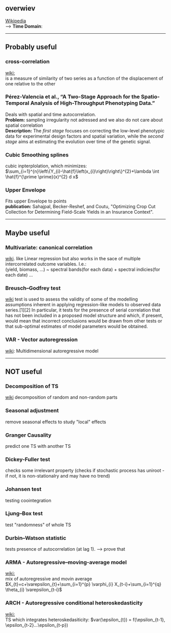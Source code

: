 ## overwiev
[Wikipedia](https://en.wikipedia.org/wiki/Time_series)  
--> **Time Domain**:  

---
## **Probably** useful
### cross-correlation
[wiki:](https://en.wikipedia.org/wiki/Cross-correlation)  
is a measure of similarity of two series as a function of the displacement of one relative to the other

### Pérez-Valencia et al., “A Two-Stage Approach for the Spatio-Temporal Analysis of High-Throughput Phenotyping Data.”
Deals with spatial and time autocorrelation.   
**Problem:** sampling irregularity not adressed and 
             we also do not care about spatial correlation  
**Description:** The *first stage* focuses on correcting the low-level phenotypic data for experimental design factors and spatial variation, while the *second stage* aims at estimating the evolution over time of the genetic signal.

### Cubic Smoothing splines
cubic inpterplolation, which minimizes:  
$\sum_{i=1}^{n}\left\{Y_{i}-\hat{f}\left(x_{i}\right)\right\}^{2}+\lambda \int \hat{f}^{\prime \prime}(x)^{2} d x$

### Upper Envelope
Fits upper Envelope to points  
**publication:**  Sahajpal, Becker-Reshef, and Coutu, "Optimizing Crop Cut Collection for Determining Field-Scale Yields in an Insurance Context".



--- 
## **Maybe** useful
### Multivariate: canonical correlation
[wiki](https://en.wikipedia.org/wiki/Canonical_correlation).  like Linear regression but also works in the sace of multiple intercorrelated outcome variables. I.e.:  
(yield, biomass, ...) ~ spectral bands(for each data) + spectral indicies(for each date) ...   

### Breusch–Godfrey test
[wiki](https://en.wikipedia.org/wiki/Breusch%E2%80%93Godfrey_test) 
test is used to assess the validity of some of the modelling assumptions inherent in applying regression-like models to observed data series.[1][2] In particular, it tests for the presence of serial correlation that has not been included in a proposed model structure and which, if present, would mean that incorrect conclusions would be drawn from other tests or that sub-optimal estimates of model parameters would be obtained. 

### VAR - Vector autoregression
[wiki](https://en.wikipedia.org/wiki/Vector_autoregression): 
Multidimensional autoregressive model

---
## **NOT** useful
### Decomposition of TS
[wiki](https://en.wikipedia.org/wiki/Decomposition_of_time_series) 
decomposition of random and non-random parts

### Seasonal adjustment
remove seasonal effects to study "local" effects

### Granger Causality
predict one TS with another TS

### Dickey-Fuller test
checks some irrelevant property (checks if stochastic process has uniroot - if not, it is non-stationalry and may have no trend)

### Johansen test
testing coointegration

### Ljung–Box test
test "randomness" of whole TS

### Durbin–Watson statistic
tests presence of autocorrelation (at lag 1). 
--> prove that 

### ARMA - Autoregressive–moving-average model
[wiki:](https://en.wikipedia.org/wiki/Autoregressive%E2%80%93moving-average_model)  
mix of autoregressive and movin average  
$X_{t}=c+\varepsilon_{t}+\sum_{i=1}^{p} \varphi_{i} X_{t-i}+\sum_{i=1}^{q} \theta_{i} \varepsilon_{t-i}$

### ARCH - Autoregressive conditional heteroskedasticity
[wiki:](https://en.wikipedia.org/wiki/Autoregressive_conditional_heteroskedasticity)  
TS which integrates heteroskedasiticity: $var(\epsilon_{t}) = f(\epsilon_{t-1}, \epsilon_{t-2}...\epsilon_{t-p})


